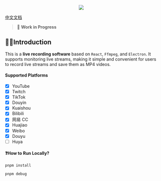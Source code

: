 <div align=center>
<img  src="https://raw.githubusercontent.com/chenfan0/fideo-live-record/main/src/renderer/src/assets/images/light/logo.png" />
</div>

[中文文档](https://github.com/chenfan0/fideo-live-record/blob/main/README-CN.md)


> 🚧 **Work in Progress**

## ✋🏻Introduction
This is a **live recording software** based on `React`, `Ffmpeg`, and `Electron`. It supports monitoring live streams, making it simple and convenient for users to record live streams and save them as MP4 videos.

#### Supported Platforms
- [x] YouTube
- [x] Twitch
- [x] TikTok
- [x] Douyin
- [x] Kuaishou
- [x] Bilibili
- [x] 网易 CC
- [x] Huajiao
- [x] Weibo
- [x] Douyu
- [ ] Huya

#### ❓How to Run Locally?
```shell
pnpm install
```
```shell
pnpm debug
```
